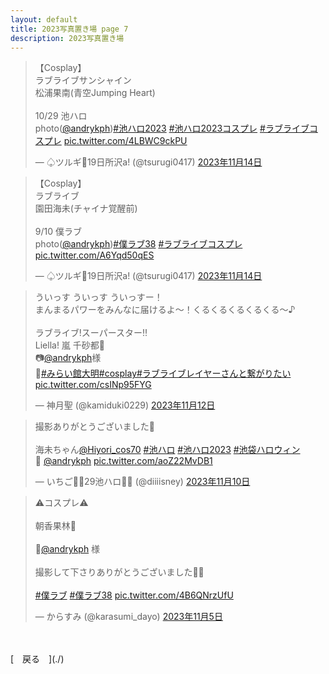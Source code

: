 ```yaml
---
layout: default
title: 2023写真置き場 page 7
description: 2023写真置き場
---
```


<script async src="https://platform.twitter.com/widgets.js" charset="utf-8"></script>

<blockquote class="twitter-tweet" data-lang="ja" data-dnt="true" data-theme="dark"><p lang="ja" dir="ltr">【Cosplay】<br>ラブライブサンシャイン　　<br>松浦果南(青空Jumping Heart)<br><br>10/29 池ハロ<br>photo(<a href="https://twitter.com/andrykph?ref_src=twsrc%5Etfw">@andrykph</a>)<a href="https://twitter.com/hashtag/%E6%B1%A0%E3%83%8F%E3%83%AD2023?src=hash&amp;ref_src=twsrc%5Etfw">#池ハロ2023</a> <a href="https://twitter.com/hashtag/%E6%B1%A0%E3%83%8F%E3%83%AD2023%E3%82%B3%E3%82%B9%E3%83%97%E3%83%AC?src=hash&amp;ref_src=twsrc%5Etfw">#池ハロ2023コスプレ</a> <a href="https://twitter.com/hashtag/%E3%83%A9%E3%83%96%E3%83%A9%E3%82%A4%E3%83%96%E3%82%B3%E3%82%B9%E3%83%97%E3%83%AC?src=hash&amp;ref_src=twsrc%5Etfw">#ラブライブコスプレ</a> <a href="https://t.co/4LBWC9ckPU">pic.twitter.com/4LBWC9ckPU</a></p>&mdash; ♤ツルギ🌠19日所沢a! (@tsurugi0417) <a href="https://twitter.com/tsurugi0417/status/1724386456444232002?ref_src=twsrc%5Etfw">2023年11月14日</a></blockquote>

<blockquote class="twitter-tweet" data-lang="ja" data-dnt="true" data-theme="dark"><p lang="ja" dir="ltr">【Cosplay】<br>ラブライブ<br>園田海未(チャイナ覚醒前)<br><br>9/10 僕ラブ<br>photo(<a href="https://twitter.com/andrykph?ref_src=twsrc%5Etfw">@andrykph</a>)<a href="https://twitter.com/hashtag/%E5%83%95%E3%83%A9%E3%83%9638?src=hash&amp;ref_src=twsrc%5Etfw">#僕ラブ38</a> <a href="https://twitter.com/hashtag/%E3%83%A9%E3%83%96%E3%83%A9%E3%82%A4%E3%83%96%E3%82%B3%E3%82%B9%E3%83%97%E3%83%AC?src=hash&amp;ref_src=twsrc%5Etfw">#ラブライブコスプレ</a> <a href="https://t.co/A6Yqd50qES">pic.twitter.com/A6Yqd50qES</a></p>&mdash; ♤ツルギ🌠19日所沢a! (@tsurugi0417) <a href="https://twitter.com/tsurugi0417/status/1724386298411286813?ref_src=twsrc%5Etfw">2023年11月14日</a></blockquote>

<blockquote class="twitter-tweet" data-lang="ja" data-dnt="true" data-theme="dark"><p lang="ja" dir="ltr">ういっす ういっす ういっすー！<br>まんまるパワーをみんなに届けるよ〜！くるくるくるくるくる〜♪<br><br>ラブライブ!スーパースター‼︎<br>Liella! 嵐 千砂都🩷<br>📷<a href="https://twitter.com/andrykph?ref_src=twsrc%5Etfw">@andrykph</a>様<br>🏫<a href="https://twitter.com/hashtag/%E3%81%BF%E3%82%89%E3%81%84%E9%A4%A8%E5%A4%A7%E6%98%8E?src=hash&amp;ref_src=twsrc%5Etfw">#みらい館大明</a><a href="https://twitter.com/hashtag/cosplay?src=hash&amp;ref_src=twsrc%5Etfw">#cosplay</a><a href="https://twitter.com/hashtag/%E3%83%A9%E3%83%96%E3%83%A9%E3%82%A4%E3%83%96%E3%83%AC%E3%82%A4%E3%83%A4%E3%83%BC%E3%81%95%E3%82%93%E3%81%A8%E7%B9%8B%E3%81%8C%E3%82%8A%E3%81%9F%E3%81%84?src=hash&amp;ref_src=twsrc%5Etfw">#ラブライブレイヤーさんと繋がりたい</a> <a href="https://t.co/csINp95FYG">pic.twitter.com/csINp95FYG</a></p>&mdash; 神月聖 (@kamiduki0229) <a href="https://twitter.com/kamiduki0229/status/1723687459098353887?ref_src=twsrc%5Etfw">2023年11月12日</a></blockquote>

<blockquote class="twitter-tweet" data-lang="ja" data-dnt="true" data-theme="dark"><p lang="ja" dir="ltr">撮影ありがとうございました🍓<br><br>海未ちゃん<a href="https://twitter.com/Hiyori_cos70?ref_src=twsrc%5Etfw">@Hiyori_cos70</a> <a href="https://twitter.com/hashtag/%E6%B1%A0%E3%83%8F%E3%83%AD?src=hash&amp;ref_src=twsrc%5Etfw">#池ハロ</a> <a href="https://twitter.com/hashtag/%E6%B1%A0%E3%83%8F%E3%83%AD2023?src=hash&amp;ref_src=twsrc%5Etfw">#池ハロ2023</a> <a href="https://twitter.com/hashtag/%E6%B1%A0%E8%A2%8B%E3%83%8F%E3%83%AD%E3%82%A6%E3%82%A3%E3%83%B3?src=hash&amp;ref_src=twsrc%5Etfw">#池袋ハロウィン</a> <br>📸 <a href="https://twitter.com/andrykph?ref_src=twsrc%5Etfw">@andrykph</a> <a href="https://t.co/aoZ22MvDB1">pic.twitter.com/aoZ22MvDB1</a></p>&mdash; いちご🐹🍓29池ハロ🐇🍓 (@diiiisney) <a href="https://twitter.com/diiiisney/status/1722954762084086101?ref_src=twsrc%5Etfw">2023年11月10日</a></blockquote>

<blockquote class="twitter-tweet" data-lang="ja" data-dnt="true" data-theme="dark"><p lang="ja" dir="ltr">⚠️コスプレ⚠️<br><br>朝香果林👠<br><br>📸<a href="https://twitter.com/andrykph?ref_src=twsrc%5Etfw">@andrykph</a> 様<br><br>撮影して下さりありがとうございました🙏✨<br><br> <a href="https://twitter.com/hashtag/%E5%83%95%E3%83%A9%E3%83%96?src=hash&amp;ref_src=twsrc%5Etfw">#僕ラブ</a> <a href="https://twitter.com/hashtag/%E5%83%95%E3%83%A9%E3%83%9638?src=hash&amp;ref_src=twsrc%5Etfw">#僕ラブ38</a> <a href="https://t.co/4B6QNrzUfU">pic.twitter.com/4B6QNrzUfU</a></p>&mdash; からすみ (@karasumi_dayo) <a href="https://twitter.com/karasumi_dayo/status/1721114127823933605?ref_src=twsrc%5Etfw">2023年11月5日</a></blockquote>

<br>
<br>
[&emsp;戻る&emsp;](./)
